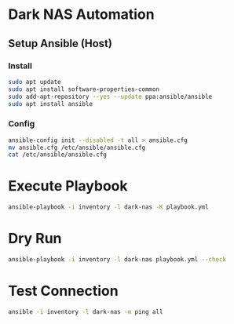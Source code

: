 # Dark NAS Automation

## Setup Ansible (Host)

### Install

```bash
sudo apt update
sudo apt install software-properties-common
sudo add-apt-repository --yes --update ppa:ansible/ansible
sudo apt install ansible
```

### Config

```bash
ansible-config init --disabled -t all > ansible.cfg
mv ansible.cfg /etc/ansible/ansible.cfg
cat /etc/ansible/ansible.cfg
```

# Execute Playbook

```bash
ansible-playbook -i inventory -l dark-nas -K playbook.yml
```

# Dry Run

```bash
ansible-playbook -i inventory -l dark-nas playbook.yml --check
```

# Test Connection

```bash
ansible -i inventory -l dark-nas -m ping all
```

